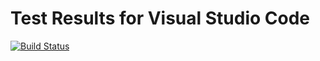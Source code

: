 # Test Results for Visual Studio Code

[![Build Status](https://travis-ci.org/tp/vscode-test-results.svg?branch=master)](https://travis-ci.org/tp/vscode-test-results)